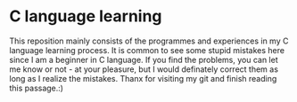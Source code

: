 # C language learning
This reposition mainly consists of the programmes and experiences in my C language learning process. 
It is common to see some stupid mistakes here since I am a beginner in C language. 
If you find the problems, you can let me know or not - at your pleasure, but I would definately correct them as long as I realize the mistakes. 
Thanx for visiting my git and finish reading this passage.:)
